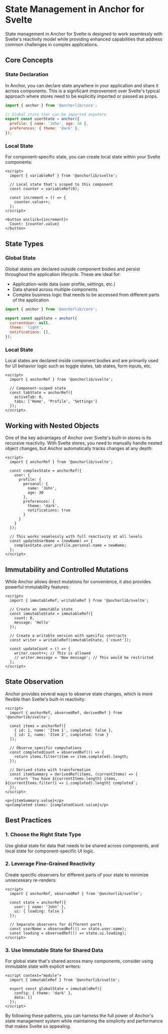 # State Management in Anchor for Svelte

State management in Anchor for Svelte is designed to work seamlessly with Svelte's reactivity model while providing enhanced capabilities that address common challenges in complex applications.

## Core Concepts

### State Declaration

In Anchor, you can declare state anywhere in your application and share it across components. This is a significant improvement over Svelte's typical approach where stores need to be explicitly imported or passed as props.

```js
import { anchor } from '@anchorlib/core';

// Global state that can be imported anywhere
export const userState = anchor({
  profile: { name: 'John', age: 30 },
  preferences: { theme: 'dark' },
});
```

### Local State

For component-specific state, you can create local state within your Svelte components:

```sveltehtml
<script>
  import { variableRef } from '@anchorlib/svelte';

  // Local state that's scoped to this component
  const counter = variableRef(0);

  const increment = () => {
    counter.value++;
  };
</script>

<button onclick={increment}>
  Count: {counter.value}
</button>
```

## State Types

### Global State

Global states are declared outside component bodies and persist throughout the application lifecycle. These are ideal for:

- Application-wide data (user profile, settings, etc.)
- Data shared across multiple components
- Complex business logic that needs to be accessed from different parts of the application

```js
import { anchor } from '@anchorlib/core';

export const appState = anchor({
  currentUser: null,
  theme: 'light',
  notifications: [],
});
```

### Local State

Local states are declared inside component bodies and are primarily used for UI behavior logic such as toggle states, tab states, form inputs, etc.

```sveltehtml
<script>
  import { anchorRef } from '@anchorlib/svelte';

  // Component-scoped state
  const tabState = anchorRef({
    activeTab: 0,
    tabs: ['Home', 'Profile', 'Settings']
  });
</script>
```

## Working with Nested Objects

One of the key advantages of Anchor over Svelte's built-in stores is its recursive reactivity. With Svelte stores, you need to manually handle nested object changes, but Anchor automatically tracks changes at any depth:

```sveltehtml
<script>
  import { anchorRef } from '@anchorlib/svelte';

  const complexState = anchorRef({
    user: {
      profile: {
        personal: {
          name: 'John',
          age: 30
        },
        preferences: {
          theme: 'dark',
          notifications: true
        }
      }
    }
  });

  // This works seamlessly with full reactivity at all levels
  const updateUserName = (newName) => {
    complexState.user.profile.personal.name = newName;
  };
</script>
```

## Immutability and Controlled Mutations

While Anchor allows direct mutations for convenience, it also provides powerful immutability features:

```sveltehtml
<script>
  import { immutableRef, writableRef } from '@anchorlib/svelte';

  // Create an immutable state
  const immutableState = immutableRef({
    count: 0,
    message: 'Hello'
  });

  // Create a writable version with specific contracts
  const writer = writableRef(immutableState, ['count']);

  const updateCount = () => {
    writer.count++; // This is allowed
    // writer.message = 'New message'; // This would be restricted
  };
</script>
```

## State Observation

Anchor provides several ways to observe state changes, which is more flexible than Svelte's built-in reactivity:

```sveltehtml
<script>
  import { anchorRef, observedRef, derivedRef } from '@anchorlib/svelte';

  const items = anchorRef([
    { id: 1, name: 'Item 1', completed: false },
    { id: 2, name: 'Item 2', completed: true }
  ]);

  // Observe specific computations
  const completedCount = observedRef(() => {
    return items.filter(item => item.completed).length;
  });

  // Derived state with transformation
  const itemSummary = derivedRef(items, (currentItems) => {
    return `You have ${currentItems.length} items, ${currentItems.filter(i => i.completed).length} completed`;
  });
</script>

<p>{itemSummary.value}</p>
<p>Completed items: {completedCount.value}</p>
```

## Best Practices

### 1. Choose the Right State Type

Use global state for data that needs to be shared across components, and local state for component-specific UI logic.

### 2. Leverage Fine-Grained Reactivity

Create specific observers for different parts of your state to minimize unnecessary re-renders:

```sveltehtml
<script>
  import { anchorRef, observedRef } from '@anchorlib/svelte';

  const state = anchorRef({
    user: { name: 'John' },
    ui: { loading: false }
  });

  // Separate observers for different parts
  const userName = observedRef(() => state.user.name);
  const loading = observedRef(() => state.ui.loading);
</script>
```

### 3. Use Immutable State for Shared Data

For global state that's shared across many components, consider using immutable state with explicit writers:

```sveltehtml
<script context="module">
  import { immutableRef } from '@anchorlib/svelte';

  export const globalState = immutableRef({
    config: { theme: 'dark' },
    data: []
  });
</script>
```

By following these patterns, you can harness the full power of Anchor's state management system while maintaining the simplicity and performance that makes Svelte so appealing.
